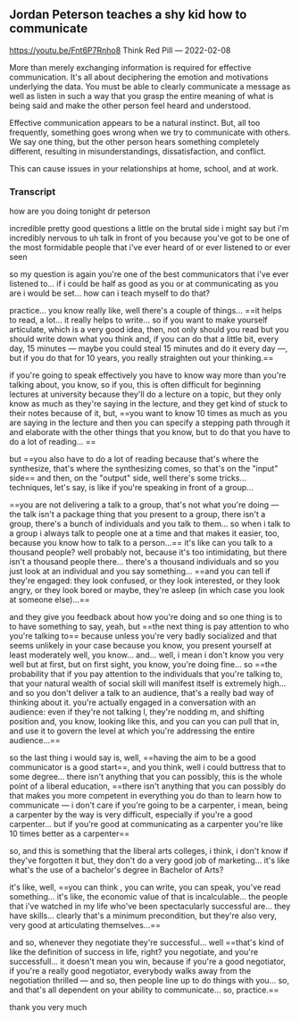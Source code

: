 ## Jordan Peterson teaches a shy kid how to communicate

https://youtu.be/Fnt6P7Rnho8
Think Red Pill — 2022-02-08

More than merely exchanging information is required for effective communication. It's all about deciphering the emotion and motivations underlying the data. You must be able to clearly communicate a message as well as listen in such a way that you grasp the entire meaning of what is being said and make the other person feel heard and understood.

Effective communication appears to be a natural instinct. But, all too frequently, something goes wrong when we try to communicate with others. We say one thing, but the other person hears something completely different, resulting in misunderstandings, dissatisfaction, and conflict.

This can cause issues in your relationships at home, school, and at work.

### Transcript

how are you doing tonight dr peterson

incredible pretty good questions a little on the brutal side i might say but i'm incredibly nervous to uh talk in front of you because you've got to be one of the most formidable people that i've ever heard of or ever listened to or ever seen 

so my question is again you're one of the best communicators that i've ever listened to...  if i could be half as good as you or at communicating as you are i would be set... how can i teach myself to do that?

practice... you know really like, well there's a couple of things...  ==it helps to read, a lot... it really helps to write...  so if you want to make yourself articulate, which is a very good idea, then, not only should you read but you should write down what you think and, if you can do that a little bit, every day, 15 minutes — maybe you could steal 15 minutes and do it every day —, but if you do that for 10 years, you really straighten out your thinking.==

if you're going to speak effectively you have to know way more than you're talking about, you know, so if you, this is often difficult for beginning lectures at university because they'll do a lecture on a topic, but they only know as much as they're saying in the lecture, and they get kind of stuck to their notes because of it, but, ==you want to know 10 times as much as you are saying in the lecture and then you can specify a stepping path through it and elaborate with the other things that you know, but to do that you have to do a lot of reading... ==

but ==you also have to do a lot of reading because that's where the synthesize, that's where the synthesizing comes, so that's on the "input" side== and then, on the "output" side, well there's some tricks... techniques, let's say, is like if you're speaking in front of a group... 

==you are not delivering a talk to a group, that's not what you're doing — the talk isn't a package thing that you present to a group, there isn't a group, there's a bunch of individuals and you talk to them... so when i talk to a group i always talk to people one at a time and that makes it easier, too, because you know how to talk to a person...== it's like can you talk to a thousand people? well probably not, because it's too intimidating, but there isn't a thousand people there... there's a thousand individuals and so you just look at an individual and you say something... ==and you can tell if they're engaged: they look confused, or they look interested, or they look angry, or they look bored or maybe, they're asleep (in which case you look at someone else)...==

and they give you feedback about how you're doing and so one thing is to to have something to say, yeah, but ==the next thing is pay attention to who you're talking to== because unless you're very badly socialized and that seems unlikely in your case because you know, you present yourself at least moderately well, you know... and... well, i mean i don't know you very well but at first, but on first sight, you know, you're doing fine... so ==the probability that if you pay attention to the individuals that you're talking to, that your natural wealth of social skill will manifest itself is extremely high...  and so you don't deliver a talk to an audience, that's a really bad way of thinking about it. you're actually engaged in a conversation with an audience: even if they're not talking l, they're nodding m, and shifting position and, you know, looking like this, and you can you can pull that in, and use it to govern the level at which you're addressing the entire audience...==

so the last thing i would say is, well, ==having the aim to be a good communicator is a good start==, and you think, well i could buttress that to some degree... there isn't anything that you can possibly, this is the whole point of a liberal education, ==there isn't anything that you can possibly do that makes you more competent in everything you do than to learn how to communicate — i don't care if you're going to be a carpenter, i mean, being a carpenter by the way is very difficult,  especially if you're a good carpenter... but if you're good at communicating as a carpenter you're like 10 times better as a carpenter==

so, and this is something that the liberal arts colleges, i think, i don't know if they've forgotten it but, they don't do a very good job of marketing... it's like what's the use of a bachelor's degree in Bachelor of Arts? 

it's like, well, ==you can think , you can write, you can speak, you've read something... it's like, the economic value of that is incalculable... the people that i've watched in my life who've been spectacularly successful are...  they have skills... clearly that's a minimum precondition, but they're also very, very good at articulating themselves...==

and so, whenever they negotiate they're successful... well ==that's kind of like the definition of success in life, right? you negotiate, and you're successfull... it doesn't mean you win, because if you're a good negotiator, if you're a really good negotiator, everybody walks away from the negotiation thrilled — and so, then people line up to do things with you... so,  and that's all dependent on your ability to communicate... so, practice.==

thank you very much